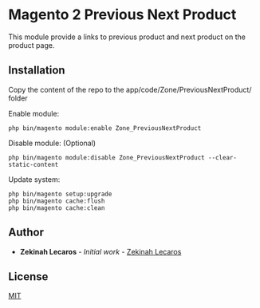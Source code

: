 # Magento 2 Previous Next Product

This module provide a links to previous product and next product on the product page.

## Installation

Copy the content of the repo to the app/code/Zone/PreviousNextProduct/ folder

Enable module:
```
php bin/magento module:enable Zone_PreviousNextProduct
```

Disable module: (Optional)
```
php bin/magento module:disable Zone_PreviousNextProduct --clear-static-content
```

Update system:
```
php bin/magento setup:upgrade
php bin/magento cache:flush
php bin/magento cache:clean
```

## Author

* **Zekinah Lecaros** - *Initial work* - [Zekinah Lecaros](https://github.com/zekinah)

## License

[MIT](http://opensource.org/licenses/MIT)
